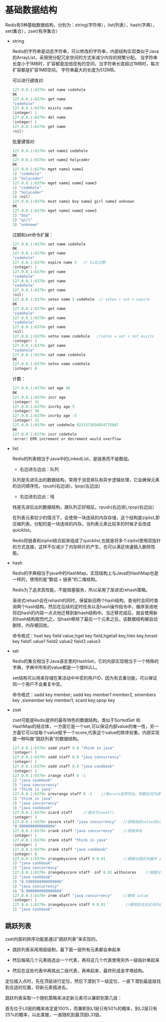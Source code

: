 # 基础数据结构
Redis有5种基础数据结构，分别为：string(字符串），list(列表），hash(字典），set(集合），zset(有序集合）

- string

  Redis的字符串是动态字符串，可以修改的字符串，内部结构实现类似于Java的ArrayList，采用预分配冗余空间的方式来减少内存的频繁分配。
  当字符串长度小于1MB时，扩容都是加倍现有的空间，当字符串长度超过1MB时，每次扩容都是扩容1MB空间。
  字符串最大的长度为512MB。
  
  可以进行键值对:
  ```java
  127.0.0.1:6379> set name codehole
  OK
  127.0.0.1:6379> get name
  "codehole"
  127.0.0.1:6379> exists name
  (integer) 1
  127.0.0.1:6379> del name
  (integer) 1
  127.0.0.1:6379> get name
  (nil)
  ```
  
  批量键值对:
  ```java
  127.0.0.1:6379> set name1 codehole
  OK
  127.0.0.1:6379> set name2 holycoder
  OK
  127.0.0.1:6379> mget name1 name2
  1) "codehole"
  2) "holycoder"
  127.0.0.1:6379> mget name1 name2 name3
  1) "codehole"
  2) "holycoder"
  3) (nil)
  127.0.0.1:6379> mset name1 boy name2 girl name3 unknown
  OK
  127.0.0.1:6379> mget name1 name2 name3
  1) "boy"
  2) "girl"
  3) "unknown"
  ```
  
  过期和set命令扩展：
  ```java
  127.0.0.1:6379> set name codehole
  OK
  127.0.0.1:6379> get name
  "codehole"
  127.0.0.1:6379> expire name 5   // 5s后过期
  (integer) 1
  127.0.0.1:6379> get name
  "codehole"
  127.0.0.1:6379> get name
  "codehole"
  127.0.0.1:6379> get name
  (nil)
  127.0.0.1:6379> setex name 5 codehole  // setex = set + expire
  OK
  127.0.0.1:6379> get name
  "codehole"
  127.0.0.1:6379> get name
  "codehole"
  127.0.0.1:6379> get name
  (nil)
  127.0.0.1:6379> setnx name codehole   //setnx = set + not exists
  (integer) 1
  127.0.0.1:6379> get name
  "codehole"
  127.0.0.1:6379> set name codehole
  OK
  127.0.0.1:6379> setnx name codehole
  (integer) 0
  ```
  
  计数：
  ```java
  127.0.0.1:6379> set age 30
  OK
  127.0.0.1:6379> incr age
  (integer) 31
  127.0.0.1:6379> incrby age 5
  (integer) 36
  127.0.0.1:6379> incrby age -5
  (integer) 31
  127.0.0.1:6379> set codehole 9223372036854775807
  OK
  127.0.0.1:6379> incr codehole
  (error) ERR increment or decrement would overflow
  ```
  
- list

  Redis的列表相当于Java中的LinkedList，是链表而不是数组。
  
  - 右边进左边出：队列
    
  队列是先进先出的数据结构，常用于消息排队和异步逻辑处理，它会确保元素的访问顺序性。rpush(右边进)，lpop(左边出)
  
  - 右边进右边出：栈
  
  栈是先进后出的数据结构，跟队列正好相反。rpush(右边进),rpop(右边出）
  
  在列表元素较少的情况下，会使用一块连续的内存存储，这个结构是ziplist,即压缩列表。分配的是一块连续的内存。当列表元素比较多的时候才会改成quicklist。
  
  Redis将链表和ziplist结合起来组成了quicklist,也就是将多个ziplist使用双指针的方式连接，这样不仅减少了内存碎片的产生，也可以满足快速插入删除性能。
  
- hash

  Redis的字典相当于java中的HashMap。实现结构上与Java的HashMap也是一样的，使用的是“数组 + 链表”的二维结构。
  
  Redis为了追求高性能，不能阻塞服务，所以采用了渐进式rehash策略。
  
  渐进式rehash会在rehash的同时，保留新旧两个hash结构，查询时会同时查询两个hash结构，然后在后续的定时任务以及hash操作指令中，循序渐进地将旧hash的内容一点点地迁移到新hash结构中。当迁移完成后，就会使用新的hash结构取而代之。当hash移除了最后一个元素之后，该数据结构被自动删除，内存被回收。
  
  命令格式：hset key field value,hget key field,hgetall key,hlen key,hmset key field1 value1 field2 value2 field3 value3
  
- set
  
  Redis的集合相当于Java语言里的HashSet，它的内部实现相当于一个特殊的字典，字典中所有的value都是一个值NULL。
  
  set结构可以用来存储在某活动中中奖的用户ID，因为有去重功能，可以保证同一个用户不会重复中奖。
  
  命令格式：sadd key member; sadd key member1 member2, smembers key ,sismember key member1; scard key;spop key
  
- zset

  zset可能是Redis提供的最有特色的数据结构。类似于SortedSet 和 HashMap的结合体，一方面它是一个set,可以保证内部value的唯一性，另一方面它可以给每个value赋予一个score,代表这个value的排序权重。内部实现是一种叫做“跳跃列表”的数据结构。
  
  ```java
  127.0.0.1:6379> zadd staff 9.0 "think in java"
  (integer) 1
  127.0.0.1:6379> zadd staff 8.9 "java concurrency"
  (integer) 1
  127.0.0.1:6379> zadd staff 8.6 "java cookbook"
  (integer) 1
  127.0.0.1:6379> zrange staff 0 -1
  1) "java cookbook"
  2) "java concurrency"
  3) "think in java"
  127.0.0.1:6379> zrevrange staff 0 -1    //按score逆序列出，参数区间为排名范围，0 到最后一个
  1) "think in java"
  2) "java concurrency"
  3) "java cookbook"
  127.0.0.1:6379> zcard staff     //相当于count()
  (integer) 3
  127.0.0.1:6379> zscore staff "java concurrency"   //获取指定value的score
  "8.9000000000000004"
  127.0.0.1:6379> zrank staff "java concurrency"    //获取排名
  (integer) 1
  127.0.0.1:6379> zrank staff "think in java"
  (integer) 2
  127.0.0.1:6379> zrank staff "java cookbook"
  (integer) 0
  127.0.0.1:6379> zrangebyscore staff 0 8.91        //根据分值区间遍历 zset
  1) "java cookbook"
  2) "java concurrency"
  127.0.0.1:6379> zrangebyscore staff -inf 8.91 withscores    //根据分值区间遍历zset,同时返回分值，inf表示infinity 无穷大的意思。
  1) "java cookbook"
  2) "8.5999999999999996"
  3) "java concurrency"
  4) "8.9000000000000004"
  127.0.0.1:6379> zrem staff "java concurrency"     //删除 value
  (integer) 1
  127.0.0.1:6379> zrangebyscore staff 0 8.91         //删除后在此区间内就只有一个元素
  1) "java cookbook"
  ```

## 跳跃列表
  zset内部的排序功能是通过“跳跃列表”来实现的。
  
  - 跳跃列表采用用层级制，最下面一层所有元素都会串起来
  
  - 然后每隔几个元素挑选出一个代表，再将这几个代表使用另外一级指针串起来
  
  - 然后在这些代表中再挑出二级代表，再串起来，最终形成金字塔结构。
  
  定位插入点时，先在顶层进行定位，然后下潜到下一级定位，一直下潜到最底层找到合适的位置，将新元素插进去。
  
  跳跃列表采取一个随机策略来决定新元素可以兼职到第几层：
  
  首先位于L0层的概率肯定是100%，而兼职到L1层只有50%的概率，到L2层只有25%的概率，以此类推，一直随机到最顶层L31层。
